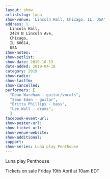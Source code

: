 ```yaml
---
layout: show
artistslug: luna
show-venue: 'Lincoln Hall, Chicago, IL, USA'
address: |
  Lincoln Hall, 
  2424 N Lincoln Ave, 
  Chicago, 
  IL 60614, 
  USA
show-notes: ''
show-setlist: 
show-date: 2019-10-13
date-added: 2019-04-18
category: 2019
show-radio: 
show-lastfm: 
show-cancelled: 
performers: [
  "Dean Wareham - guitar/vocals",
  "Sean Eden - guitar",
  "Britta Phillips - bass",
  "Lee Wall - drums",
  ]
facebook-event-url: 
show-poster-url: 
show-ticket-url: 
show-venue-website: 
show-additional: 
support:
show-series: Luna play Penthouse
---
```

Luna play Penthouse

Tickets on sale Friday 19th April at 10am EDT  

